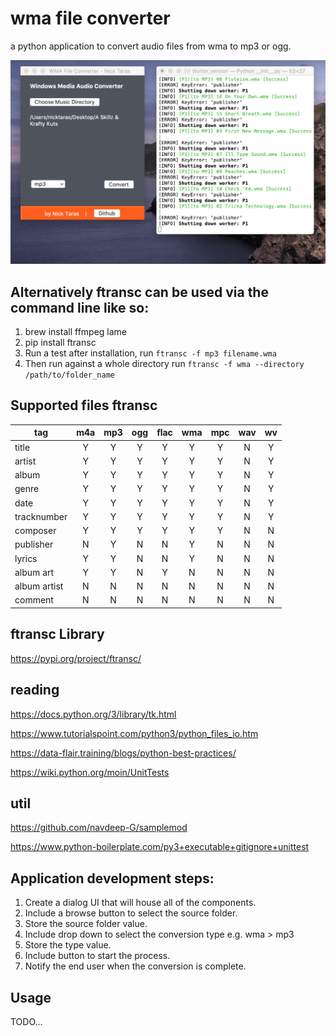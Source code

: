 # wma file converter

a python application to convert audio files from wma to mp3 or ogg.

![alt text](https://raw.githubusercontent.com/nicktaras/audio_converter/master/Screenshot%202020-03-03%20at%2019.01.26.png?raw=true)

## Alternatively ftransc can be used via the command line like so:

1. brew install ffmpeg lame
3. pip install ftransc
3. Run a test after installation, run `ftransc -f mp3 filename.wma`
4. Then run against a whole directory run `ftransc -f wma --directory /path/to/folder_name`

## Supported files ftransc

| tag	        | m4a | mp3 | ogg	| flac | wma | mpc | wav | wv | 
| ----------- |:---:|:---:|:---:|:----:|:---:|:---:|:---:|:--:|
| title	      |  Y	|  Y	|  Y	| Y	   | Y   |	Y	 |  N	 | Y  |
| artist      |  Y	|  Y	|  Y	| Y	   | Y   |	Y	 |  N	 | Y  |
| album	      |  Y	|  Y	|  Y	| Y	   | Y   |	Y	 |  N	 | Y  |
| genre	      |  Y	|  Y	|  Y	| Y	   | Y   |	Y	 |  N	 | Y  |
| date	      |  Y	|  Y	|  Y	| Y	   | Y   |	Y	 |  N	 | Y  |
| tracknumber	|  Y	|  Y	|  Y	| Y	   | Y   |	Y	 |  N	 | Y  |
| composer	  |  Y	|  Y	|  Y	| Y	   | Y   |	Y	 |  N	 | N  |
| publisher	  |  N	|  Y	|  N	| N	   | Y   |	N	 |  N	 | N  |
| lyrics	    |  Y	|  Y	|  N	| N	   | Y   |	N	 |  N	 | N  |
| album art	  |  Y	|  Y	|  N	| Y	   | N   |	N	 |  N	 | N  |
| album artist|	 N  |  N	|  N	| N	   | N   |	N	 |  N	 | N  |
| comment	    |  N	|  N	|  N	| N	   | N   |	N	 |  N	 | N  |

## ftransc Library

https://pypi.org/project/ftransc/

## reading

https://docs.python.org/3/library/tk.html

https://www.tutorialspoint.com/python3/python_files_io.htm

https://data-flair.training/blogs/python-best-practices/

https://wiki.python.org/moin/UnitTests

## util

https://github.com/navdeep-G/samplemod

https://www.python-boilerplate.com/py3+executable+gitignore+unittest

## Application development steps:

1. Create a dialog UI that will house all of the components.
2. Include a browse button to select the source folder.
3. Store the source folder value.
4. Include drop down to select the conversion type e.g. wma > mp3
5. Store the type value.
6. Include button to start the process.
7. Notify the end user when the conversion is complete.

## Usage

TODO...




